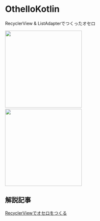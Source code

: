 # OthelloKotlin
RecyclerView & ListAdapterでつくったオセロ

<img width="250" src="https://user-images.githubusercontent.com/52959551/143864732-36880fc9-27b9-4002-9544-a61a0618957d.png">　　<img width="250" src="https://user-images.githubusercontent.com/52959551/143864113-8d4bf4e3-905b-4550-960e-9e4d3f1762d3.png">

## 解説記事
[RecyclerViewでオセロをつくる](https://aocm214.hatenablog.com/)
